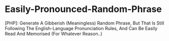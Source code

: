 Easily-Pronounced-Random-Phrase
===============================

[PHP]: Generate A Gibberish (Meaningless) Random Phrase, But That Is Still Following The English-Language Pronunciation Rules, And Can Be Easily Read And Memorised (For Whatever Reason..)
